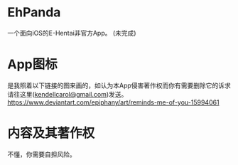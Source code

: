 # EhPanda
一个面向iOS的E-Hentai非官方App。 (未完成)

# App图标
是我照着以下链接的图来画的，如认为本App侵害著作权而你有需要删除它的诉求请往这里(kendellcarol@gmail.com)发送。
https://www.deviantart.com/epiphany/art/reminds-me-of-you-15994061

# 内容及其著作权
不懂，你需要自担风险。

